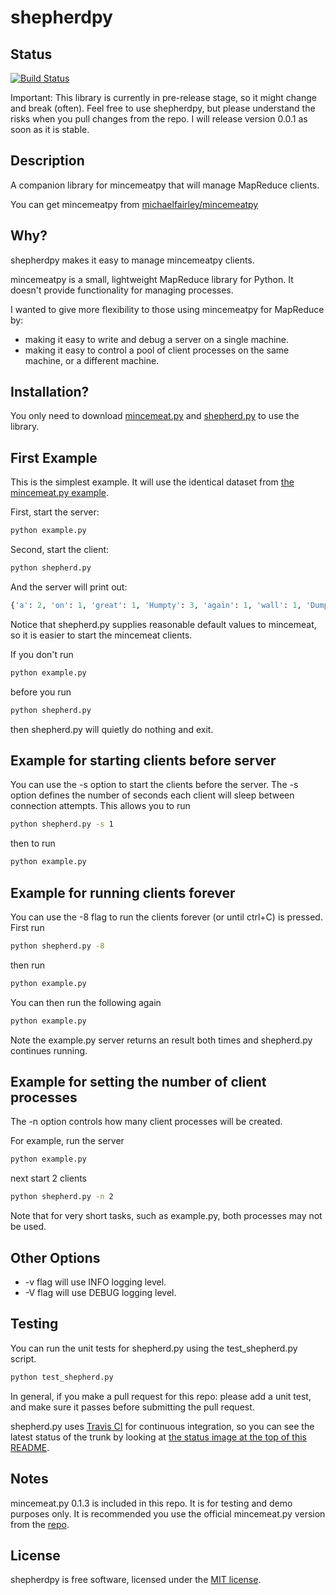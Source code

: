 shepherdpy
==========

Status
------
[![Build Status](https://travis-ci.org/jpmec/shepherdpy.png)](https://travis-ci.org/jpmec/shepherdpy)

Important: This library is currently in pre-release stage, so it might change and break (often).
Feel free to use shepherdpy, but please understand the risks when you pull changes from the repo.
I will release version 0.0.1 as soon as it is stable.


Description
-----------
A companion library for mincemeatpy that will manage MapReduce clients.

You can get mincemeatpy from [michaelfairley/mincemeatpy](https://github.com/michaelfairley/mincemeatpy)


Why?
----

shepherdpy makes it easy to manage mincemeatpy clients.

mincemeatpy is a small, lightweight MapReduce library for Python.
It doesn't provide functionality for managing processes.

I wanted to give more flexibility to those using mincemeatpy for MapReduce by:
* making it easy to write and debug a server on a single machine.
* making it easy to control a pool of client processes on the same machine, or a different machine.


Installation?
-------------
You only need to download [mincemeat.py](raw.github.com/michaelfairley/mincemeatpy/master/mincemeat.py) and 
[shepherd.py](raw.github.com/jpmec/shepherdpy/master/shepherd.py) to use the library.


First Example
-------------

This is the simplest example. It will use the identical dataset from [the mincemeat.py example](https://github.com/michaelfairley/mincemeatpy).


First, start the server:

```bash
python example.py
```

Second, start the client:

```bash
python shepherd.py
```

And the server will print out:

```python
{'a': 2, 'on': 1, 'great': 1, 'Humpty': 3, 'again': 1, 'wall': 1, 'Dumpty': 2, 'men': 1, 'had': 1, 'all': 1, 'together': 1, "King's": 2, 'horses': 1, 'All': 1, "Couldn't": 1, 'fall': 1, 'and': 1, 'the': 2, 'put': 1, 'sat': 1}
```


Notice that shepherd.py supplies reasonable default values to mincemeat,
so it is easier to start the mincemeat clients.

If you don't run
```bash
python example.py
```
before you run
```bash
python shepherd.py
```
then shepherd.py will quietly do nothing and exit.


Example for starting clients before server
------------------------------------------

You can use the -s option to start the clients before the server.
The -s option defines the number of seconds each client will sleep between
connection attempts.  This allows you to run

```bash
python shepherd.py -s 1
```

then to run

```bash
python example.py
```


Example for running clients forever
-----------------------------------

You can use the -8 flag to run the clients forever (or until ctrl+C) is pressed.
First run

```bash
python shepherd.py -8
```

then run

```bash
python example.py
```

You can then run the following again

```bash
python example.py
```

Note the example.py server returns an result both times and shepherd.py continues running.


Example for setting the number of client processes
--------------------------------------------------

The -n option controls how many client processes will be created.

For example, run the server
```bash
python example.py
```

next start 2 clients
```bash
python shepherd.py -n 2
```

Note that for very short tasks, such as example.py, both processes may not be used.


Other Options
-------------
* -v flag will use INFO logging level.
* -V flag will use DEBUG logging level.


Testing
-------

You can run the unit tests for shepherd.py using the test_shepherd.py script.

```bash
python test_shepherd.py
```

In general, if you make a pull request for this repo:
please add a unit test, and make sure it passes before submitting the pull request.

shepherd.py uses [Travis CI](https://travis-ci.org/) for continuous integration,
so you can see the latest status of the trunk by looking at
[the status image at the top of this README](https://github.com/jpmec/shepherdpy#status).


Notes
-----

mincemeat.py 0.1.3 is included in this repo.  It is for testing and demo
purposes only.  It is recommended you use the official mincemeat.py version
from the [repo](https://github.com/michaelfairley/mincemeatpy).


License
-------

shepherdpy is free software, licensed under the [MIT license](https://github.com/jpmec/shepherdpy/blob/master/LICENSE).

